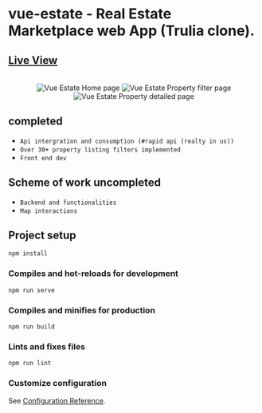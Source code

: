# vue-estate - Real Estate Marketplace web App (Trulia clone).
## <a href="https://vue-estate.vercel.app/" target="_blank">Live View</a>
<div align="center">
    <br>
    <img src="https://i.ibb.co/Wf7CjXM/vue-estate-homepage1.jpg" alt="Vue Estate Home page">
    <img src="https://i.ibb.co/2P87nF5/vue-estate-property-List-filter-page1.jpg" alt="Vue Estate Property filter page">
    <img src="https://i.ibb.co/Fm3G7hv/vue-estate-property-detail-page1.png" alt="Vue Estate Property detailed  page">
</div>

## completed

 - `Api intergration and consumption (#rapid api (realty in us))`
 - `Over 30+ property listing filters implemented`
 - `Front end dev`
 
 ## Scheme of work uncompleted

 - `Backend and functionalities`
 - `Map interactions`

## Project setup
```
npm install
```

### Compiles and hot-reloads for development
```
npm run serve
```

### Compiles and minifies for production
```
npm run build
```

### Lints and fixes files
```
npm run lint
```

### Customize configuration
See [Configuration Reference](https://cli.vuejs.org/config/).
